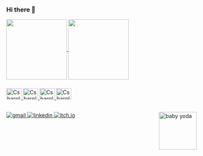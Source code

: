 ### Hi there 👋

<div>
  <a href="https://github.com/BrunoLimenzo">
  <img align="center" height="160em" src="https://github-readme-stats.vercel.app/api?username=BrunoLimenzo&counts_private=true&show_icons=true&theme=tokyonight">
  <img align="center" height ="160em" src="https://github-readme-stats.vercel.app/api/top-langs/?username=BrunoLimenzo&theme=tokyonight">
</div>

  ###
  
<div style="display: inline_block">
  <img alt="CsharpIcon" height="30px" width="40px" src="https://cdn.jsdelivr.net/gh/devicons/devicon/icons/csharp/csharp-original.svg">
  <img alt="CsharpIcon" height="30px" width="40px" src="https://cdn.jsdelivr.net/gh/devicons/devicon/icons/unity/unity-original.svg">
  <img alt="CsharpIcon" height="30px" width="40px" src="https://cdn.jsdelivr.net/gh/devicons/devicon/icons/html5/html5-original.svg">
  <img alt="CsharpIcon" height="30px" width="40px" src="https://cdn.jsdelivr.net/gh/devicons/devicon/icons/css3/css3-original.svg">
</div>
  
  ##

  <div>
    <a href="mailto:brunolimenzo0@gmail.com" target="_blank"> 
      <img alt="gmail" src="https://img.shields.io/badge/Gmail-D14836?style=for-the-badge&logo=gmail&logoColor=white"> 
    </a>
    <a href="https://www.linkedin.com/in/bruno-limenzo-0a2224230/" target="_blank"> 
       <img alt="linkedin" src="https://img.shields.io/badge/LinkedIn-0077B5?style=for-the-badge&logo=linkedin&logoColor=white">
    </a>
    <a href="https://brunolimenzo.itch.io/" target="_blank">
       <img alt="itch.io" src="https://img.shields.io/badge/Itch.io-FA5C5C?style=for-the-badge&logo=itch.io&logoColor=white">
    </a>
    <img align="right" height="100px" width="100px" alt="baby yoda" src="https://media.giphy.com/media/39GAXpLVKvYRO/giphy.gif">
  </div>
